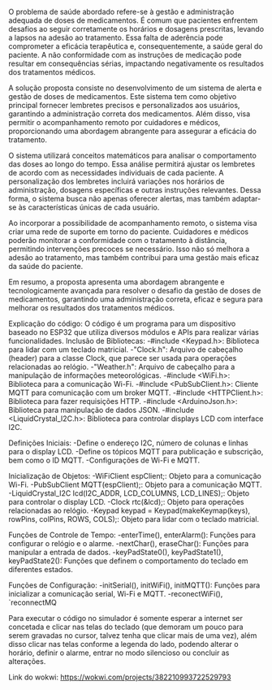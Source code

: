 O problema de saúde abordado refere-se à gestão e administração adequada de doses de medicamentos. É comum que pacientes enfrentem desafios ao seguir corretamente os horários e dosagens prescritas, levando a lapsos na adesão ao tratamento. Essa falta de aderência pode comprometer a eficácia terapêutica e, consequentemente, a saúde geral do paciente. A não conformidade com as instruções de medicação pode resultar em consequências sérias, impactando negativamente os resultados dos tratamentos médicos.

A solução proposta consiste no desenvolvimento de um sistema de alerta e gestão de doses de medicamentos. Este sistema tem como objetivo principal fornecer lembretes precisos e personalizados aos usuários, garantindo a administração correta dos medicamentos. Além disso, visa permitir o acompanhamento remoto por cuidadores e médicos, proporcionando uma abordagem abrangente para assegurar a eficácia do tratamento.

O sistema utilizará conceitos matemáticos para analisar o comportamento das doses ao longo do tempo. Essa análise permitirá ajustar os lembretes de acordo com as necessidades individuais de cada paciente. A personalização dos lembretes incluirá variações nos horários de administração, dosagens específicas e outras instruções relevantes. Dessa forma, o sistema busca não apenas oferecer alertas, mas também adaptar-se às características únicas de cada usuário.

Ao incorporar a possibilidade de acompanhamento remoto, o sistema visa criar uma rede de suporte em torno do paciente. Cuidadores e médicos poderão monitorar a conformidade com o tratamento à distância, permitindo intervenções precoces se necessário. Isso não só melhora a adesão ao tratamento, mas também contribui para uma gestão mais eficaz da saúde do paciente.

Em resumo, a proposta apresenta uma abordagem abrangente e tecnologicamente avançada para resolver o desafio da gestão de doses de medicamentos, garantindo uma administração correta, eficaz e segura para melhorar os resultados dos tratamentos médicos.


Explicação do código:
O código é um programa para um dispositivo baseado no ESP32 que utiliza diversos módulos e APIs para realizar várias funcionalidades.
Inclusão de Bibliotecas:
-#include <Keypad.h>: Biblioteca para lidar com um teclado matricial.
-"Clock.h": Arquivo de cabeçalho (header) para a classe Clock, que parece ser usada para operações relacionadas ao relógio.
-"Weather.h": Arquivo de cabeçalho para a manipulação de informações meteorológicas.
-#include <WiFi.h>: Biblioteca para a comunicação Wi-Fi.
-#include <PubSubClient.h>: Cliente MQTT para comunicação com um broker MQTT.
-#include <HTTPClient.h>: Biblioteca para fazer requisições HTTP.
-#include <ArduinoJson.h>: Biblioteca para manipulação de dados JSON.
-#include <LiquidCrystal_I2C.h>: Biblioteca para controlar displays LCD com interface I2C.

Definições Iniciais:
-Define o endereço I2C, número de colunas e linhas para o display LCD.
-Define os tópicos MQTT para publicação e subscrição, bem como o ID MQTT.
-Configurações de Wi-Fi e MQTT.

Inicialização de Objetos:
-WiFiClient espClient;: Objeto para a comunicação Wi-Fi.
-PubSubClient MQTT(espClient);: Objeto para a comunicação MQTT.
-LiquidCrystal_I2C lcd(I2C_ADDR, LCD_COLUMNS, LCD_LINES);: Objeto para controlar o display LCD.
-Clock rtc(&lcd);: Objeto para operações relacionadas ao relógio.
-Keypad keypad = Keypad(makeKeymap(keys), rowPins, colPins, ROWS, COLS);: Objeto para lidar com o teclado matricial.

Funções de Controle de Tempo:
-enterTime(), enterAlarm(): Funções para configurar o relógio e o alarme.
-nextChar(), eraseChar(): Funções para manipular a entrada de dados.
-keyPadState0(), keyPadState1(), keyPadState2(): Funções que definem o comportamento do teclado em diferentes estados.

Funções de Configuração:
-initSerial(), initWiFi(), initMQTT(): Funções para inicializar a comunicação serial, Wi-Fi e MQTT.
-reconectWiFi(), `reconnectMQ

Para executar o código no simulador é somente esperar a internet ser concetada e clicar nas telas do teclado (que demoram um pouco para serem gravadas no cursor, talvez tenha que clicar mais de uma vez), além disso clicar nas telas conforme a legenda do lado, podendo alterar o horário, definir o alarme, entrar no modo silencioso ou concluir as alterações.

Link do wokwi: https://wokwi.com/projects/382210993722529793 
